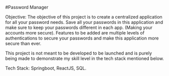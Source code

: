 #Password Manager

Objective: The objective of this project is to create a centralized application for all your password needs. Save all your passwords in this application 
and make sure to keep your passwords different in each app. (Making your accounts more secure). 
Features to be added are multiple levels of authentications to secure your passwords and make this application more secure than ever. 

This project is not meant to be developed to be launched and is purely being made to demonstrate my skill level in the tech stack mentioned below. 


Tech Stack: Springboot, ReactJS, SQL. 

